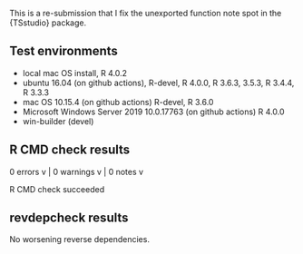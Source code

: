 This is a re-submission that I fix the unexported function note spot in the {TSstudio} package.

## Test environments

* local mac OS install, R 4.0.2
* ubuntu 16.04 (on github actions), R-devel, R 4.0.0, R 3.6.3, 3.5.3, R 3.4.4, R 3.3.3
* mac OS 10.15.4 (on github actions) R-devel, R 3.6.0
* Microsoft Windows Server 2019 10.0.17763 (on github actions) R 4.0.0
* win-builder (devel)

## R CMD check results

0 errors v | 0 warnings v | 0 notes v

R CMD check succeeded

## revdepcheck results

No worsening reverse dependencies.
